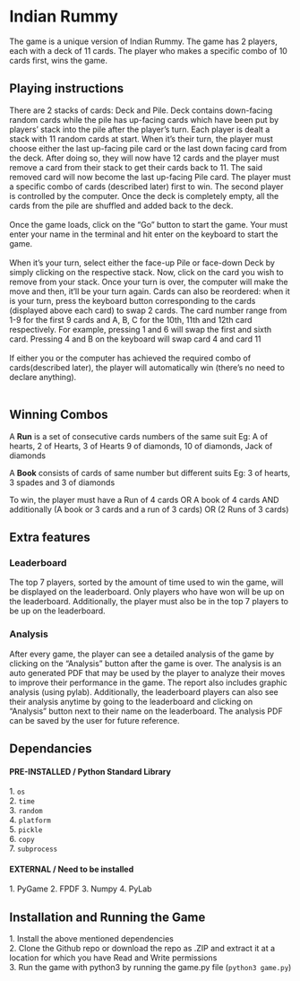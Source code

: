 <h1>Indian Rummy</h1>
The game is a unique version of Indian Rummy. The game has 2 players, each with a deck of 11 cards. The player who makes a specific combo of 10 cards first, wins the game.

<h2>Playing instructions</h2>
There are 2 stacks of cards: Deck and Pile. Deck contains down-facing random cards while the pile has up-facing cards which have been put by players’ stack into the pile after the player’s turn. Each player is dealt a stack with 11 random cards at start. When it’s their turn, the player must choose either the last up-facing pile card or the last down facing card from the deck. After doing so, they will now have 12 cards and the player must remove a card from their stack to get their cards back to 11. The said removed card will now become the last up-facing Pile card. The player must a specific combo of cards (described later) first to win. The second player is controlled by the computer. Once the deck is completely empty, all the cards from the pile are shuffled and added back to the deck.
<br><br>
Once the game loads, click on the “Go” button to start the game. Your must enter your name in the terminal and hit enter on the keyboard to start the game. 
<br><br>
When it’s your turn, select either the face-up Pile or face-down Deck by simply clicking on the respective stack. Now, click on the card you wish to remove from your stack. Once your turn is over, the computer will make the move and then, it’ll be your turn again. Cards can also be reordered: when it is your turn, press the keyboard button corresponding to the cards (displayed above each card) to swap 2 cards. The card number range from 1-9 for the first 9 cards and A, B, C for the 10th, 11th and 12th card respectively. 
For example, pressing 1 and 6 will swap the first and sixth card. Pressing 4 and B on the keyboard will swap card 4 and card 11
<br><br>
If either you or the computer has achieved the required combo of cards(described later), the player will automatically win (there’s no need to declare anything).
<br><br>

<h2>Winning Combos</h2>
A <b>Run</b> is a set of consecutive cards numbers of the same suit
Eg: A of hearts, 2 of Hearts, 3 of Hearts
9 of diamonds, 10 of diamonds, Jack of diamonds

A <b>Book</b> consists of cards of same number but different suits 
Eg: 3 of hearts, 3 spades and 3 of diamonds 

To win, the player must have a 
Run of 4 cards OR A book of 4 cards 
AND additionally 
(A book or 3 cards and a run of 3 cards) OR (2 Runs of 3 cards)

<h2>Extra features </h2>

<h3>Leaderboard</h3>
The top 7 players, sorted by the amount of time used to win the game, will be displayed on the leaderboard. Only players who have won will be up on the leaderboard. Additionally, the player must also be in the top 7 players to be up on the leaderboard. 

<h3>Analysis</h3>
After every game, the player can see a detailed analysis of the game by clicking on the “Analysis” button after the game is over. The analysis is an auto generated PDF that may be used by the player to analyze their moves to improve their performance in the game. The report also includes graphic analysis (using pylab). Additionally, the leaderboard players can also see their analysis anytime by going to the leaderboard and clicking on “Analysis” button next to their name on the leaderboard. The analysis PDF can be saved by the user for future reference. 

<h2>Dependancies</h2>

<h4>PRE-INSTALLED / Python Standard Library</h4>
1. <code>os</code><br>
2. <code>time</code><br>
3. <code>random</code><br>
4. <code>platform</code><br>
5. <code>pickle</code><br>
6. <code>copy</code><br>
7. <code>subprocess</code><br>

<h4>EXTERNAL / Need to be installed</h4>
1. PyGame
2. FPDF
3. Numpy
4. PyLab

<h2>Installation and Running the Game</h2>
1. Install the above mentioned dependencies <br>
2. Clone the Github repo or download the repo as .ZIP and extract it at a location for which you have Read and Write permissions<br>
3. Run the game with python3 by running the game.py file (<code>python3 game.py</code>)<br>
